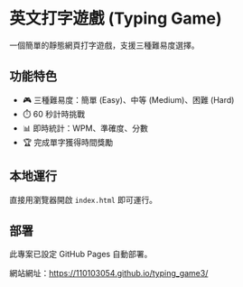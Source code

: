 # 英文打字遊戲 (Typing Game)

一個簡單的靜態網頁打字遊戲，支援三種難易度選擇。

## 功能特色

- 🎮 三種難易度：簡單 (Easy)、中等 (Medium)、困難 (Hard)
- ⏱️ 60 秒計時挑戰
- 📊 即時統計：WPM、準確度、分數
- 🏆 完成單字獲得時間獎勵

## 本地運行

直接用瀏覽器開啟 `index.html` 即可運行。

## 部署

此專案已設定 GitHub Pages 自動部署。

網站網址：https://110103054.github.io/typing_game3/

